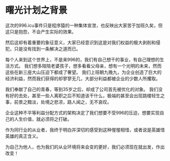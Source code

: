 曙光计划之背景
=============

这次的996.icu事件只是程序猿的一种集体宣泄，也反映出大家苦于加班久矣，但这只是抱怨，不会产生实际的效果。

然后这却有着重要的象征意义，大家已经意识到这是对我们权益的极大剥削和侵犯，只是没有找到一条解决之道而已。

每个人来到这个世界上，不是来996的，我们有自己想干的事业，有自己理想的生活方式。
我们想多陪陪老婆孩子，想多看看父母亲，想有一个光明的未来，然而这些在新三座大山压迫下都成了奢望。
我们上班朝九晚九，为企业创造了巨大的经济利益，然而我们获得的却寥寥无几，大部分利益都被企业的少数人所攫取。

我们奉献了自己的青春，等到35岁之后，却成了公司首先被优化的对象。
我们没有好的去处，甚至一些人离职之后不知道该干什么，极端的甚至会出现跳楼轻生之事，前景之黯淡，处境之悲凉，路人闻之，无不哀叹。

企业这种不平等利益分配方式的架构决定了我们想要不受996的压迫，想要实现自己的人生价值，就必须将之打破。

作为同行业的从业者，我终于明白并深切的感受到这种惺惺相惜，或者说是英雄惜英雄的真正含义。

为自己为他人，也为我们的从业环境将来会变的更好，我们必须现在就出发，作出改变！
